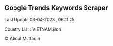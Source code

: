 

## Google Trends Keywords Scraper 
 
Last Update 03-04-2023 , 06:11:25

Country List :
VIETNAM.json



© Abdul Muttaqin 
